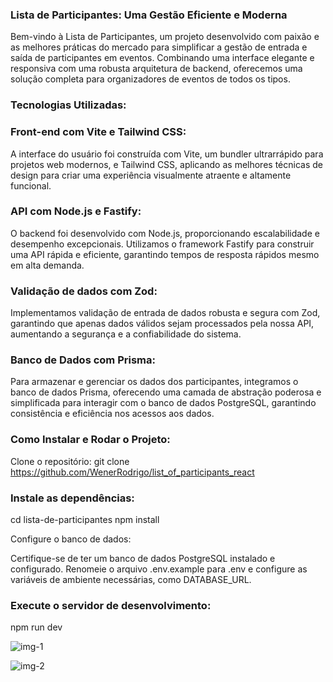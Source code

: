 ### Lista de Participantes: Uma Gestão Eficiente e Moderna

Bem-vindo à Lista de Participantes, um projeto desenvolvido com paixão e as melhores práticas do mercado para simplificar a gestão de entrada e saída de participantes em eventos. 
Combinando uma interface elegante e responsiva com uma robusta arquitetura de backend, oferecemos uma solução completa para organizadores de eventos de todos os tipos.

### Tecnologias Utilizadas:

### Front-end com Vite e Tailwind CSS: 
A interface do usuário foi construída com Vite, um bundler ultrarrápido para projetos web modernos, e Tailwind CSS, aplicando as melhores técnicas de design para criar uma experiência visualmente atraente e altamente funcional.

### API com Node.js e Fastify: 
O backend foi desenvolvido com Node.js, proporcionando escalabilidade e desempenho excepcionais. Utilizamos o framework Fastify para construir uma API rápida e eficiente, garantindo tempos de resposta rápidos mesmo em alta demanda.

### Validação de dados com Zod: 
Implementamos validação de entrada de dados robusta e segura com Zod, garantindo que apenas dados válidos sejam processados pela nossa API, aumentando a segurança e a confiabilidade do sistema.

### Banco de Dados com Prisma: 
Para armazenar e gerenciar os dados dos participantes, integramos o banco de dados Prisma, oferecendo uma camada de abstração poderosa e simplificada para interagir com o banco de dados PostgreSQL, garantindo consistência e eficiência nos acessos aos dados.

### Como Instalar e Rodar o Projeto:
Clone o repositório: git clone https://github.com/WenerRodrigo/list_of_participants_react

### Instale as dependências:
cd lista-de-participantes
npm install

Configure o banco de dados:

Certifique-se de ter um banco de dados PostgreSQL instalado e configurado.
Renomeie o arquivo .env.example para .env e configure as variáveis de ambiente necessárias, como DATABASE_URL.


### Execute o servidor de desenvolvimento:
npm run dev


![img-1](https://github.com/WenerRodrigo/list_of_participants_react/assets/106413124/039f4c52-e09d-4216-8b17-2fc0eaf9aab8)

![img-2](https://github.com/WenerRodrigo/list_of_participants_react/assets/106413124/bd8d3131-bc30-49c9-a621-6b9aa117025c)










